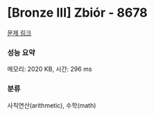 # [Bronze III] Zbiór - 8678 

[문제 링크](https://www.acmicpc.net/problem/8678) 

### 성능 요약

메모리: 2020 KB, 시간: 296 ms

### 분류

사칙연산(arithmetic), 수학(math)

